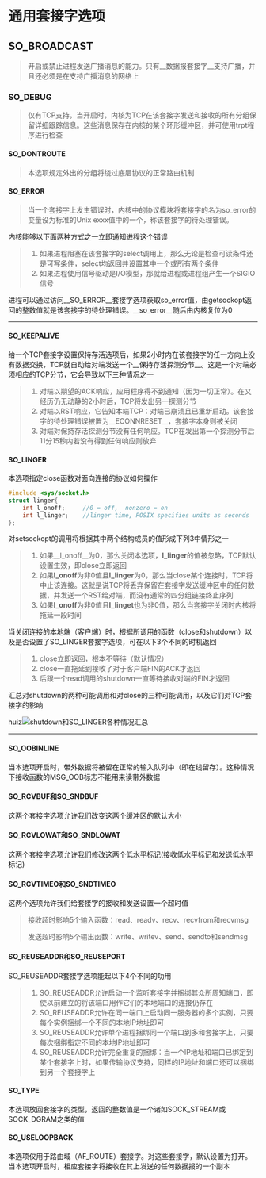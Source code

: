 # 通用套接字选项

## SO_BROADCAST

> 开启或禁止进程发送广播消息的能力。只有__数据报套接字__支持广播，并且还必须是在支持广播消息的网络上

### SO_DEBUG

> 仅有TCP支持，当开启时，内核为TCP在该套接字发送和接收的所有分组保留详细跟踪信息。这些消息保存在内核的某个环形缓冲区，并可使用trpt程序进行检查

#### SO_DONTROUTE

> 本选项规定外出的分组将绕过底层协议的正常路由机制

#### SO_ERROR

> 当一个套接字上发生错误时，内核中的协议模块将套接字的名为so_error的变量设为标准的Unix exxx值中的一个，称该套接字的待处理错误。

内核能够以下面两种方式之一立即通知进程这个错误

> 1. 如果进程阻塞在该套接字的select调用上，那么无论是检查可读条件还是可写条件，select均返回并设置其中一个或所有两个条件
> 2. 如果进程使用信号驱动是I/O模型，那就给进程或进程组产生一个SIGIO信号

进程可以通过访问__SO_ERROR__套接字选项获取so_error值，由getsockopt返回的整数值就是该套接字的待处理错误。__so_error__随后由内核复位为0

-----

#### SO_KEEPALIVE

给一个TCP套接字设置保持存活选项后，如果2小时内在该套接字的任一方向上没有数据交换，TCP就自动给对端发送一个__保持存活探测分节__。这是一个对端必须相应的TCP分节，它会导致以下三种情况之一

> 1. 对端以期望的ACK响应，应用程序得不到通知（因为一切正常）。在又经历仍无动静的2小时后，TCP将发出另一探测分节
> 2. 对端以RST响应，它告知本端TCP：对端已崩溃且已重新启动。该套接字的待处理错误被置为__ECONNRESET__，套接字本身则被关闭
> 3. 对端对保持存活探测分节没有任何响应。TCP在发出第一个探测分节后11分15秒内若没有得到任何响应则放弃

#### SO_LINGER

本选项指定close函数对面向连接的协议如何操作

```c
#include <sys/socket.h>
struct linger{
    int l_onoff;     //0 = off,  nonzero = on
    int l_linger;    //linger time, POSIX specifies units as seconds
};
```

对setsockopt的调用将根据其中两个结构成员的值形成下列3中情形之一

> 1. 如果__l_onoff__为0，那么关闭本选项，**l_linger**的值被忽略，TCP默认设置生效，即close立即返回
> 2. 如果**l_onoff**为非0值且**l_linger**为0，那么当close某个连接时，TCP将中止该连接。这就是说TCP将丢弃保留在套接字发送缓冲区中的任何数据，并发送一个RST给对端，而没有通常的四分组链接终止序列
> 3. 如果**l_onoff**为非0值且**l_linget**也为非0值，那么当套接字关闭时内核将拖延一段时间

当关闭连接的本地端（客户端）时，根据所调用的函数（close和shutdown）以及是否设置了SO_LINGER套接字选项，可在以下3个不同的时机返回

> 1. close立即返回，根本不等待（默认情况）
> 2. close一直拖延到接收了对于客户端FIN的ACK才返回
> 3. 后跟一个read调用的shutdown一直等待接收对端的FIN才返回

汇总对shutdown的两种可能调用和对close的三种可能调用，以及它们对TCP套接字的影响

huiz![shutdown和SO_LINGER各种情况汇总](/home/coffee/Book/Unp/套接字选项/img/shutdown和SO_LINGER情况.jpg)

-----

#### SO_OOBINLINE

当本选项开启时，带外数据将被留在正常的输入队列中（即在线留存）。这种情况下接收函数的MSG_OOB标志不能用来读带外数据

#### SO_RCVBUF和SO_SNDBUF

这两个套接字选项允许我们改变这两个缓冲区的默认大小

#### SO_RCVLOWAT和SO_SNDLOWAT

这两个套接字选项允许我们修改这两个低水平标记(接收低水平标记和发送低水平标记)

#### SO_RCVTIMEO和SO_SNDTIMEO

这两个选项允许我们给套接字的接收和发送设置一个超时值

> 接收超时影响5个输入函数：read、readv、recv、recvfrom和recvmsg
>
> 发送超时影响5个输出函数：write、writev、send、sendto和sendmsg

#### SO_REUSEADDR和SO_REUSEPORT

SO_REUSEADDR套接字选项能起以下4个不同的功用

> 1. SO_REUSEADDR允许启动一个监听套接字并捆绑其众所周知端口，即使以前建立的将该端口用作它们的本地端口的连接仍存在
> 2. SO_REUSEADDR允许在同一端口上启动同一服务器的多个实例，只要每个实例捆绑一个不同的本地IP地址即可
> 3. SO_REUSEADDR允许单个进程捆绑同一个端口到多和套接字上，只要每次捆绑指定不同的本地IP地址即可
> 4. SO_REUSEADDR允许完全重复的捆绑：当一个IP地址和端口已绑定到某个套接字上时，如果传输协议支持，同样的IP地址和端口还可以捆绑到另一个套接字上

#### SO_TYPE

本选项放回套接字的类型，返回的整数值是一个诸如SOCK_STREAM或SOCK_DGRAM之类的值

#### SO_USELOOPBACK

本选项仅用于路由域（AF_ROUTE）套接字。对这些套接字，默认设置为打开。当本选项开启时，相应套接字将接收在其上发送的任何数据报的一个副本
